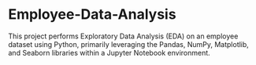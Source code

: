 # Employee-Data-Analysis
This project performs Exploratory Data Analysis (EDA) on an employee dataset using Python, primarily leveraging the Pandas, NumPy, Matplotlib, and Seaborn libraries within a Jupyter Notebook environment.

